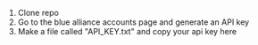 1. Clone repo
2. Go to the blue alliance accounts page and generate an API key
3. Make a file called "API_KEY.txt" and copy your api key here 
